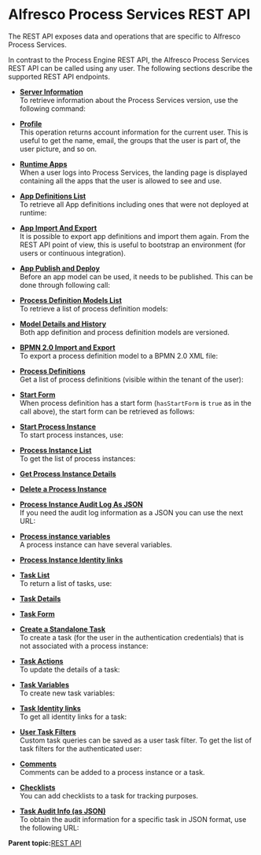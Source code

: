 # Alfresco Process Services REST API

The REST API exposes data and operations that are specific to Alfresco Process Services.

In contrast to the Process Engine REST API, the Alfresco Process Services REST API can be called using any user. The following sections describe the supported REST API endpoints.

-   **[Server Information](../topics/server_information.md)**  
 To retrieve information about the Process Services version, use the following command:
-   **[Profile](../topics/profile.md)**  
This operation returns account information for the current user. This is useful to get the name, email, the groups that the user is part of, the user picture, and so on.
-   **[Runtime Apps](../topics/runtime_apps.md)**  
When a user logs into Process Services, the landing page is displayed containing all the apps that the user is allowed to see and use.
-   **[App Definitions List](../topics/app_definitions_list.md)**  
 To retrieve all App definitions including ones that were not deployed at runtime:
-   **[App Import And Export](../topics/app_import_and_export.md)**  
It is possible to export app definitions and import them again. From the REST API point of view, this is useful to bootstrap an environment \(for users or continuous integration\).
-   **[App Publish and Deploy](../topics/app_publish_and_deploy.md)**  
 Before an app model can be used, it needs to be published. This can be done through following call:
-   **[Process Definition Models List](../topics/process_definition_models_list.md)**  
 To retrieve a list of process definition models:
-   **[Model Details and History](../topics/model_details_and_history.md)**  
 Both app definition and process definition models are versioned.
-   **[BPMN 2.0 Import and Export](../topics/bpmn_2_0_import_and_export.md)**  
 To export a process definition model to a BPMN 2.0 XML file:
-   **[Process Definitions](../topics/process_definitions.md)**  
 Get a list of process definitions \(visible within the tenant of the user\):
-   **[Start Form](../topics/start_form.md)**  
When process definition has a start form \(`hasStartForm` is `true` as in the call above\), the start form can be retrieved as follows:
-   **[Start Process Instance](../topics/start_process_instance.md)**  
To start process instances, use:
-   **[Process Instance List](../topics/process_instance_list.md)**  
 To get the list of process instances:
-   **[Get Process Instance Details](../topics/get_process_instance_details.md)**  

-   **[Delete a Process Instance](../topics/delete_a_process_instance.md)**  

-   **[Process Instance Audit Log As JSON](../topics/process_instance_audit_log_as_json.md)**  
 If you need the audit log information as a JSON you can use the next URL:
-   **[Process instance variables](../topics/process_instance_variables.md)**  
 A process instance can have several variables.
-   **[Process Instance Identity links](../topics/process_instance_identity_links.md)**  

-   **[Task List](../topics/task_list.md)**  
To return a list of tasks, use:
-   **[Task Details](../topics/task_details.md)**  

-   **[Task Form](../topics/task_form.md)**  

-   **[Create a Standalone Task](../topics/create_a_standalone_task.md)**  
To create a task \(for the user in the authentication credentials\) that is not associated with a process instance:
-   **[Task Actions](../topics/task_actions.md)**  
 To update the details of a task:
-   **[Task Variables](../topics/task_variables.md)**  
 To create new task variables:
-   **[Task Identity links](../topics/task_identity_links.md)**  
 To get all identity links for a task:
-   **[User Task Filters](../topics/user_task_filters.md)**  
Custom task queries can be saved as a user task filter. To get the list of task filters for the authenticated user:
-   **[Comments](../topics/comments.md)**  
 Comments can be added to a process instance or a task.
-   **[Checklists](../topics/checklists.md)**  
 You can add checklists to a task for tracking purposes.
-   **[Task Audit Info \(as JSON\)](../topics/task_audit_info_as_json.md)**  
 To obtain the audit information for a specific task in JSON format, use the following URL:

**Parent topic:**[REST API](../topics/rest_api.md)

